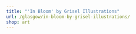 ```yaml
---
title: "'In Bloom' by Grisel Illustrations"
url: /glasgow/in-bloom-by-grisel-illustrations/
shop: art
---
```

